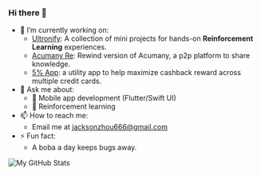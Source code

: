 ### Hi there 👋

- 🔭 I’m currently working on:
  - [Ultronify](https://github.com/ultronify): A collection of mini projects for hands-on **Reinforcement Learning** experiences.
  - [Acumany Re](https://github.com/tianhaoz95/acumany-re): Rewind version of Acumany, a p2p platform to share knowledge.
  - [5% App](https://github.com/tianhaoz95/iwfp): a utility app to help maximize cashback reward across multiple credit cards.
- 💬 Ask me about:
  - 📱 Mobile app development (Flutter/Swift UI)
  - 🤖 Reinforcement learning
- 📫 How to reach me:
  - Email me at jacksonzhou666@gmail.com
- ⚡ Fun fact:
  - A boba a day keeps bugs away.

![My GitHub Stats](https://github-readme-stats.vercel.app/api?username=tianhaoz95&&show_icons=true&theme=radical)
